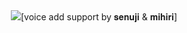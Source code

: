 <div align="center" class= "main"> 
  <img src="https://i.ibb.co/h8fkrRF/In-Shot-20241129-183242921.jpg"
# QUEEN-SADU-MD
Queen SADU MULTI DIVISE WHATSAPP BOT 



[voice add support by 𝐬𝐞𝐧𝐮𝐣𝐢 & 𝐦𝐢𝐡𝐢𝐫𝐢]
